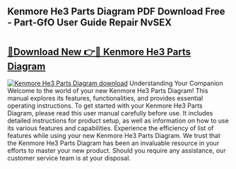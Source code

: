 ## Kenmore He3 Parts Diagram PDF Download Free - Part-GfO User Guide Repair NvSEX

# <h2><a href="http://dfu055d.blite.top/?on=Kenmore+He3+Parts+Diagram">🔗Download New 👉🔴 Kenmore He3 Parts Diagram</a></h2>

[![Kenmore He3 Parts Diagram download](https://i.imgur.com/lujVjoI.png)](http://dfu055d.blite.top/?on=Kenmore+He3+Parts+Diagram)
Understanding Your Companion Welcome to the world of your new Kenmore He3 Parts Diagram! This manual explores its features, functionalities, and provides essential operating instructions. To get started with your Kenmore He3 Parts Diagram, please read this user manual carefully before use. It includes detailed instructions for product setup, as well as information on how to use its various features and capabilities. Experience the efficiency of list of features while using your new Kenmore He3 Parts Diagram. We trust that the Kenmore He3 Parts Diagram has been an invaluable resource in your efforts to master your new product. Should you require any assistance, our customer service team is at your disposal.
